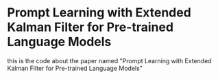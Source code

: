 # Prompt Learning with Extended Kalman Filter for Pre-trained Language Models
this is the code about the paper named "Prompt Learning with Extended Kalman Filter for Pre-trained Language Models"
